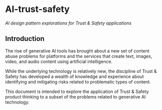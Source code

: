 # AI-trust-safety

*AI design pattern explorations for Trust &amp; Safety applications*

## Introduction

The rise of generative AI tools has brought about a new set of content abuse problems for platforms and the services that create text, images, video, and audio content using artificial intelligence. 

While the underlying technology is relatively new, the discipline of Trust & Safety has developed a wealth of knowledge and experience about identifying and mitigating risks related to problematic types of content. 

This document is intended to explore the application of Trust & Safety product thinking to a subset of the problems related to generative AI technology. 
